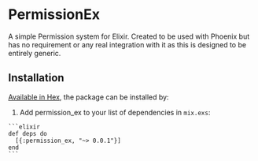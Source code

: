 # PermissionEx

A simple Permission system for Elixir.  Created to be used with Phoenix but has
no requirement or any real integration with it as this is designed to be
entirely generic.

## Installation

[Available in Hex](https://hex.pm/packages/permission_ex), the package can be
installed by:

  1. Add permission_ex to your list of dependencies in `mix.exs`:

    ```elixir
    def deps do
      [{:permission_ex, "~> 0.0.1"}]
    end
    ```
